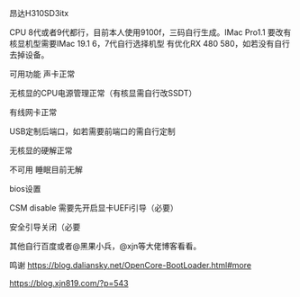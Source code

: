 昂达H310SD3itx

CPU 8代或者9代都行，目前本人使用9100f，三码自行生成。IMac Pro1.1
要改有核显机型需要IMac 19.1
6，7代自行选择机型
有优化RX 480 580，如若没有自行去掉设备。



可用功能
声卡正常

无核显的CPU电源管理正常（有核显需自行改SSDT）

有线网卡正常

USB定制后端口，如若需要前端口的需自行定制

无核显的硬解正常


不可用
睡眠目前无解


bios设置

CSM disable 需要先开启显卡UEFi引导（必要）

安全引导关闭（必要

其他自行百度或者@黑果小兵，@xjn等大佬博客看看。

鸣谢
https://blog.daliansky.net/OpenCore-BootLoader.html#more

https://blog.xjn819.com/?p=543






